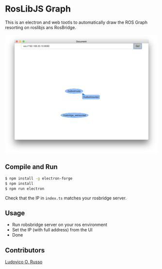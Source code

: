# RosLibJS Graph

This is an electron and web tootls to automatically draw the ROS Graph resorting
on roslibjs ans RosBridge.

![](img.png)

## Compile and Run

```bash
$ npm install -g electron-forge
$ npm install
$ npm run electron
```

Check that the IP in `index.ts` matches your rosbridge server.

## Usage

 - Run robsbridge server on your ros environment
 - Set the IP (with full address) from the UI
 - Done

## Contributors

[Ludovico O. Russo](http://github.com/ludusrusso)